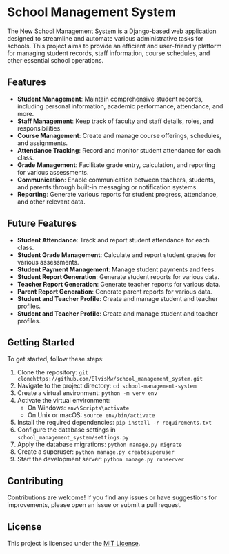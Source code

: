 # School Management System

The New School Management System is a Django-based web application designed to streamline and automate various administrative tasks for schools. This project aims to provide an efficient and user-friendly platform for managing student records, staff information, course schedules, and other essential school operations.

## Features

- **Student Management**: Maintain comprehensive student records, including personal information, academic performance, attendance, and more.
- **Staff Management**: Keep track of faculty and staff details, roles, and responsibilities.
- **Course Management**: Create and manage course offerings, schedules, and assignments.
- **Attendance Tracking**: Record and monitor student attendance for each class.
- **Grade Management**: Facilitate grade entry, calculation, and reporting for various assessments.
- **Communication**: Enable communication between teachers, students, and parents through built-in messaging or notification systems.
- **Reporting**: Generate various reports for student progress, attendance, and other relevant data.

## Future Features

- **Student Attendance**: Track and report student attendance for each class.
- **Student Grade Management**: Calculate and report student grades for various assessments.
- **Student Payment Management**: Manage student payments and fees.
- **Student Report Generation**: Generate student reports for various data.
- **Teacher Report Generation**: Generate teacher reports for various data.
- **Parent Report Generation**: Generate parent reports for various data.
- **Student and Teacher Profile**: Create and manage student and teacher profiles.
- **Student and Teacher Profile**: Create and manage student and teacher profiles.

## Getting Started

To get started, follow these steps:
1. Clone the repository: `git clonehttps://github.com/ElvisMw/school_management_system.git`
2. Navigate to the project directory: `cd school-management-system`
3. Create a virtual environment: `python -m venv env`
4. Activate the virtual environment:
   - On Windows: `env\Scripts\activate`
   - On Unix or macOS: `source env/bin/activate`
5. Install the required dependencies: `pip install -r requirements.txt`
6. Configure the database settings in `school_management_system/settings.py`
7. Apply the database migrations: `python manage.py migrate`
8. Create a superuser: `python manage.py createsuperuser`
9. Start the development server: `python manage.py runserver`

## Contributing

Contributions are welcome! If you find any issues or have suggestions for improvements, please open an issue or submit a pull request.

## License

This project is licensed under the [MIT License](LICENSE).
